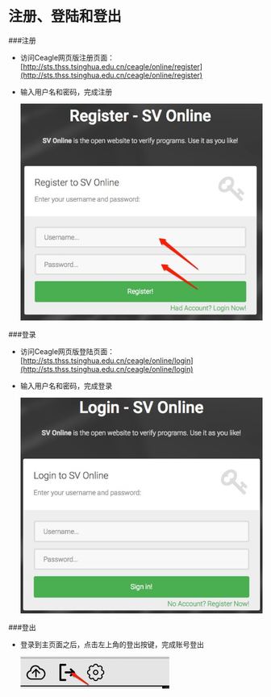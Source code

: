 # 注册、登陆和登出

###注册
* 访问Ceagle网页版注册页面：[http://sts.thss.tsinghua.edu.cn/ceagle/online/register](http://sts.thss.tsinghua.edu.cn/ceagle/online/register)
* 输入用户名和密码，完成注册

	![image](2.png)

###登录
* 访问Ceagle网页版登陆页面：[http://sts.thss.tsinghua.edu.cn/ceagle/online/login](http://sts.thss.tsinghua.edu.cn/ceagle/online/login)
* 输入用户名和密码，完成登录

	![image](1.png)

###登出
* 登录到主页面之后，点击左上角的登出按键，完成账号登出

	![image](3.png)
